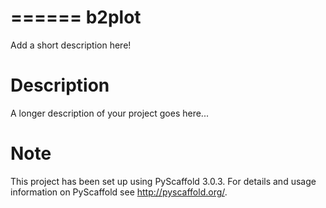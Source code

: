 ======
b2plot
======


Add a short description here!


Description
===========

A longer description of your project goes here...


Note
====

This project has been set up using PyScaffold 3.0.3. For details and usage
information on PyScaffold see http://pyscaffold.org/.
